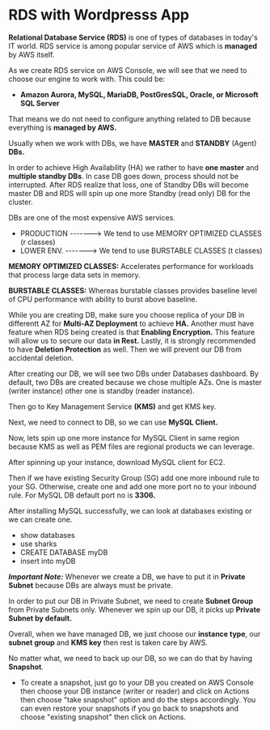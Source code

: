   # RDS with Wordpresss App
   
   **Relational Database Service (RDS)** is one of types of databases in today's IT world. RDS service is among popular service of AWS which is **managed** by AWS
   itself.
      
   As we create RDS service on AWS Console, we will see that we need to choose our engine to work with. This could be:
   
   -  **Amazon Aurora, MySQL, MariaDB, PostGresSQL, Oracle, or Microsoft SQL Server**

   That means we do not need to configure anything related to DB because everything is **managed by AWS.**
   
   Usually when we work with DBs, we have **MASTER** and **STANDBY** (Agent) **DBs.** 
   
   In order to achieve High Availability (HA) we rather to have **one master** and **multiple standby DBs**. In case DB goes down, process should not be 
   interrupted. After RDS realize that loss, one of Standby DBs will become master DB and RDS will spin up one more Standby (read only) DB for the cluster.
   
   DBs are one of the most expensive AWS services.
   
   -  PRODUCTION -------> We tend to use MEMORY OPTIMIZED CLASSES (r classes)
   -  LOWER ENV. -------> We tend to use BURSTABLE CLASSES (t classes)
   
   **MEMORY OPTIMIZED CLASSES:** Accelerates performance for workloads that process large data sets in memory.
   
   **BURSTABLE CLASSES:** Whereas burstable classes provides baseline level of CPU performance with ability to burst above baseline.
   
   While you are creating DB, make sure you choose replica of your DB in differentt AZ for **Multi-AZ Deployment** to achieve **HA.**
   Another must have feature when RDS being created is that **Enabling Encryption.** This feature will allow us to secure our data **in Rest.** 
   Lastly, it is strongly recommended to have **Deletion Protection** as well. Then we will prevent our DB from accidental deletion. 
   
   After creating our DB, we will see two DBs under Databases dashboard. By default, two DBs are created because we chose multiple AZs. One is master (writer instance) other one is standby (reader instance). 
   
   Then go to Key Management Service **(KMS)** and get KMS key. 
   
   Next, we need to connect to DB, so we can use **MySQL Client.** 
   
   Now, lets spin up one more instance for MySQL Client in same region because KMS as well as PEM files are regional products we can leverage.
   
   After spinning up your instance, download MySQL client for EC2. 
   
   Then if we have existing Security Group (SG) add one more inbound rule to your SG. Otherwise, create one and add one more port no to your inbound rule.
   For MySQL DB default port no is **3306.**
   
   After installing MySQL successfully, we can look at databases existing or we can create one. 
   
   -  show databases
   -  use sharks
   -  CREATE DATABASE myDB
   -  insert into myDB

   **_Important Note:_** Whenever we create a DB, we have to put it in **Private Subnet** because DBs are always must be private.
   
   In order to put our DB in Private Subnet, we need to create **Subnet Group** from Private Subnets only. Whenever we spin up our DB, it picks up **Private Subnet by default.**

   Overall, when we have managed DB, we just choose our **instance type**, our **subnet group** and **KMS key** then rest is taken care by AWS.
   
   No matter what, we need to back up our DB, so we can do that by having **Snapshot**. 
   
   -  To create a snapshot, just go to your DB you created on AWS Console then choose your DB instance (writer or reader) and click on Actions then choose "take        snapshot" option and do the steps accordingly. You can even restore your snapshots if you go back to snapshots and choose "existing snapshot" then click on            Actions.


  
   
   
   
   
   
   
   
   
